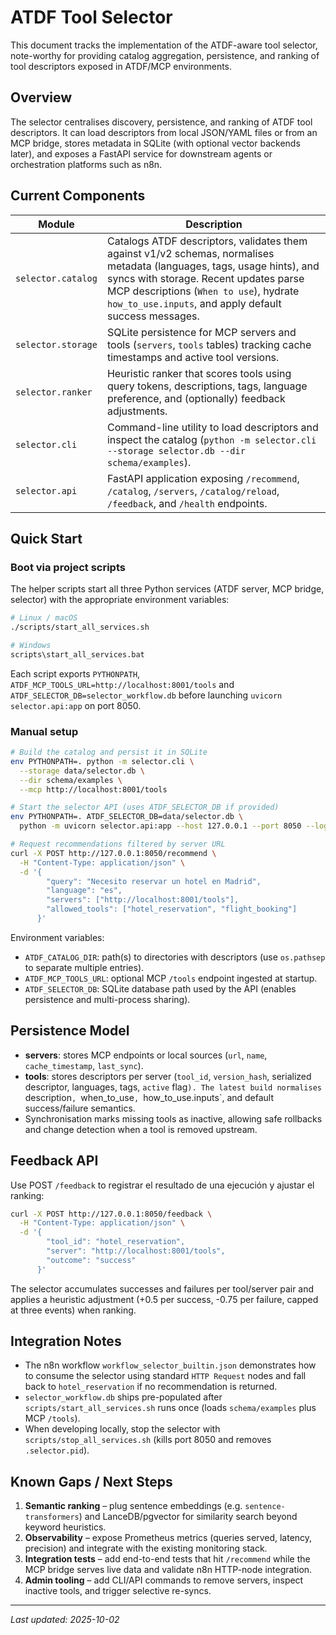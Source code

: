# ATDF Tool Selector

This document tracks the implementation of the ATDF-aware tool selector, note-worthy for providing catalog aggregation, persistence, and ranking of tool descriptors exposed in ATDF/MCP environments.

## Overview

The selector centralises discovery, persistence, and ranking of ATDF tool descriptors. It can load descriptors from local JSON/YAML files or from an MCP bridge, stores metadata in SQLite (with optional vector backends later), and exposes a FastAPI service for downstream agents or orchestration platforms such as n8n.

## Current Components

| Module | Description |
|--------|-------------|
| `selector.catalog` | Catalogs ATDF descriptors, validates them against v1/v2 schemas, normalises metadata (languages, tags, usage hints), and syncs with storage. Recent updates parse MCP descriptions (`When to use`), hydrate `how_to_use.inputs`, and apply default success messages. |
| `selector.storage` | SQLite persistence for MCP servers and tools (`servers`, `tools` tables) tracking cache timestamps and active tool versions. |
| `selector.ranker`  | Heuristic ranker that scores tools using query tokens, descriptions, tags, language preference, and (optionally) feedback adjustments. |
| `selector.cli`     | Command-line utility to load descriptors and inspect the catalog (`python -m selector.cli --storage selector.db --dir schema/examples`). |
| `selector.api`     | FastAPI application exposing `/recommend`, `/catalog`, `/servers`, `/catalog/reload`, `/feedback`, and `/health` endpoints. |

## Quick Start

### Boot via project scripts

The helper scripts start all three Python services (ATDF server, MCP bridge, selector) with the appropriate environment variables:

```bash
# Linux / macOS
./scripts/start_all_services.sh

# Windows
scripts\start_all_services.bat
```

Each script exports `PYTHONPATH`, `ATDF_MCP_TOOLS_URL=http://localhost:8001/tools` and `ATDF_SELECTOR_DB=selector_workflow.db` before launching `uvicorn selector.api:app` on port 8050.

### Manual setup

```bash
# Build the catalog and persist it in SQLite
env PYTHONPATH=. python -m selector.cli \
  --storage data/selector.db \
  --dir schema/examples \
  --mcp http://localhost:8001/tools

# Start the selector API (uses ATDF_SELECTOR_DB if provided)
env PYTHONPATH=. ATDF_SELECTOR_DB=data/selector.db \
  python -m uvicorn selector.api:app --host 127.0.0.1 --port 8050 --log-level info

# Request recommendations filtered by server URL
curl -X POST http://127.0.0.1:8050/recommend \
  -H "Content-Type: application/json" \
  -d '{
        "query": "Necesito reservar un hotel en Madrid",
        "language": "es",
        "servers": ["http://localhost:8001/tools"],
        "allowed_tools": ["hotel_reservation", "flight_booking"]
      }'
```

Environment variables:

- `ATDF_CATALOG_DIR`: path(s) to directories with descriptors (use `os.pathsep` to separate multiple entries).
- `ATDF_MCP_TOOLS_URL`: optional MCP `/tools` endpoint ingested at startup.
- `ATDF_SELECTOR_DB`: SQLite database path used by the API (enables persistence and multi-process sharing).

## Persistence Model

- **servers**: stores MCP endpoints or local sources (`url`, `name`, `cache_timestamp`, `last_sync`).
- **tools**: stores descriptors per server (`tool_id`, `version_hash`, serialized descriptor, languages, tags, `active` flag`). The latest build normalises `description`, `when_to_use`, `how_to_use.inputs`, and default success/failure semantics.
- Synchronisation marks missing tools as inactive, allowing safe rollbacks and change detection when a tool is removed upstream.

## Feedback API

Use POST `/feedback` to registrar el resultado de una ejecución y ajustar el ranking:

```bash
curl -X POST http://127.0.0.1:8050/feedback \
  -H "Content-Type: application/json" \
  -d '{
        "tool_id": "hotel_reservation",
        "server": "http://localhost:8001/tools",
        "outcome": "success"
      }'
```

The selector accumulates successes and failures per tool/server pair and applies a heuristic adjustment (+0.5 per success, -0.75 per failure, capped at three events) when ranking.

## Integration Notes

- The n8n workflow `workflow_selector_builtin.json` demonstrates how to consume the selector using standard `HTTP Request` nodes and fall back to `hotel_reservation` if no recommendation is returned.
- `selector_workflow.db` ships pre-populated after `scripts/start_all_services.sh` runs once (loads `schema/examples` plus MCP `/tools`).
- When developing locally, stop the selector with `scripts/stop_all_services.sh` (kills port 8050 and removes `.selector.pid`).

## Known Gaps / Next Steps

1. **Semantic ranking** – plug sentence embeddings (e.g. `sentence-transformers`) and LanceDB/pgvector for similarity search beyond keyword heuristics.
2. **Observability** – expose Prometheus metrics (queries served, latency, precision) and integrate with the existing monitoring stack.
3. **Integration tests** – add end-to-end tests that hit `/recommend` while the MCP bridge serves live data and validate n8n HTTP-node integration.
4. **Admin tooling** – add CLI/API commands to remove servers, inspect inactive tools, and trigger selective re-syncs.

---
_Last updated: 2025-10-02_
